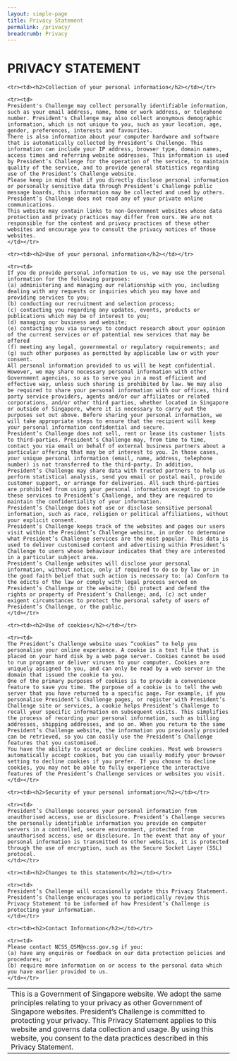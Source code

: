 ```yaml
---
layout: simple-page
title: Privacy Statement
permalink: /privacy/
breadcrumb: Privacy
---
```


# PRIVACY STATEMENT



<table>
	<tr><td>
	This is a Government of Singapore website. We adopt the same principles relating to your privacy as other Government of Singapore websites. President’s Challenge is committed to protecting your privacy. This Privacy Statement applies to this website and governs data collection and usage. By using this website, you consent to the data practices described in this Privacy Statement.
	</td></tr>

	<tr><td><h2>Collection of your personal information</h2></td></tr>

	<tr><td>
	President's Challenge may collect personally identifiable information, such as your email address, name, home or work address, or telephone number. President's Challenge may also collect anonymous demographic information, which is not unique to you, such as your location, age, gender, preferences, interests and favourites.
	There is also information about your computer hardware and software that is automatically collected by President’s Challenge. This information can include your IP address, browser type, domain names, access times and referring website addresses. This information is used by President’s Challenge for the operation of the service, to maintain quality of the service, and to provide general statistics regarding use of the President’s Challenge website.
	Please keep in mind that if you directly disclose personal information or personally sensitive data through President’s Challenge public message boards, this information may be collected and used by others. President’s Challenge does not read any of your private online communications.
	This website may contain links to non-Government websites whose data protection and privacy practices may differ from ours. We are not responsible for the content and privacy practices of these other websites and encourage you to consult the privacy notices of those websites.
	</td></tr>

	<tr><td><h2>Use of your personal information</h2></td></tr>
 
	<tr><td>
	If you do provide personal information to us, we may use the personal information for the following purposes:
	(a) administering and managing our relationship with you, including dealing with any requests or inquiries which you may have and providing services to you;
	(b) conducting our recruitment and selection process;
	(c) contacting you regarding any updates, events, products or publications which may be of interest to you;
	(d) managing our business and website;
	(e) contacting you via surveys to conduct research about your opinion of the current services or of potential new services that may be offered
	(f) meeting any legal, governmental or regulatory requirements; and
	(g) such other purposes as permitted by applicable law or with your consent.
	All personal information provided to us will be kept confidential. However, we may share necessary personal information with other Government agencies, so as to serve you in a most efficient and effective way, unless such sharing is prohibited by law. We may also be required to share your personal information with our offices, third party service providers, agents and/or our affiliates or related corporations, and/or other third parties, whether located in Singapore or outside of Singapore, where it is necessary to carry out the purposes set out above. Before sharing your personal information, we will take appropriate steps to ensure that the recipient will keep your personal information confidential and secure.
	President’s Challenge does not sell, rent or lease its customer lists to third-parties. President’s Challenge may, from time to time, contact you via email on behalf of external business partners about a particular offering that may be of interest to you. In those cases, your unique personal information (email, name, address, telephone number) is not transferred to the third-party. In addition, President’s Challenge may share data with trusted partners to help us perform statistical analysis, send you email or postal mail, provide customer support, or arrange for deliveries. All such third-parties are prohibited from using your personal information except to provide these services to President’s Challenge, and they are required to maintain the confidentiality of your information.
	President’s Challenge does not use or disclose sensitive personal information, such as race, religion or political affiliations, without your explicit consent.
	President’s Challenge keeps track of the websites and pages our users visit within the President’s Challenge website, in order to determine what President’s Challenge services are the most popular. This data is used to deliver customised content and advertising within President’s Challenge to users whose behaviour indicates that they are interested in a particular subject area.
	President’s Challenge websites will disclose your personal information, without notice, only if required to do so by law or in the good faith belief that such action is necessary to: (a) Conform to the edicts of the law or comply with legal process served on President’s Challenge or the website; (b) protect and defend the rights or property of President’s Challenge; and, (c) act under exigent circumstances to protect the personal safety of users of President’s Challenge, or the public.
	</td></tr>

	<tr><td><h2>Use of cookies</h2></td></tr>

	<tr><td>
	The President’s Challenge website uses “cookies” to help you personalise your online experience. A cookie is a text file that is placed on your hard disk by a web page server. Cookies cannot be used to run programs or deliver viruses to your computer. Cookies are uniquely assigned to you, and can only be read by a web server in the domain that issued the cookie to you.
	One of the primary purposes of cookies is to provide a convenience feature to save you time. The purpose of a cookie is to tell the web server that you have returned to a specific page. For example, if you personalise President’s Challenge pages, or register with President’s Challenge site or services, a cookie helps President’s Challenge to recall your specific information on subsequent visits. This simplifies the process of recording your personal information, such as billing addresses, shipping addresses, and so on. When you return to the same President’s Challenge website, the information you previously provided can be retrieved, so you can easily use the President’s Challenge features that you customised.
	You have the ability to accept or decline cookies. Most web browsers automatically accept cookies, but you can usually modify your browser setting to decline cookies if you prefer. If you choose to decline cookies, you may not be able to fully experience the interactive features of the President’s Challenge services or websites you visit.
	</td></tr>

	<tr><td><h2>Security of your personal information</h2></td></tr>

	<tr><td>
	President’s Challenge secures your personal information from unauthorised access, use or disclosure. President’s Challenge secures the personally identifiable information you provide on computer servers in a controlled, secure environment, protected from unauthorised access, use or disclosure. In the event that any of your personal information is transmitted to other websites, it is protected through the use of encryption, such as the Secure Socket Layer (SSL) protocol.
	</td></tr>

	<tr><td><h2>Changes to this statement</h2></td></tr>

	<tr><td>
	President’s Challenge will occasionally update this Privacy Statement. President’s Challenge encourages you to periodically review this Privacy Statement to be informed of how President’s Challenge is protecting your information.
	</td></tr>

	<tr><td><h2>Contact Information</h2></td></tr>

	<tr><td>
	Please contact NCSS_QSM@ncss.gov.sg if you:
	(a) have any enquires or feedback on our data protection policies and procedures; or
	(b) require more information on or access to the personal data which you have earlier provided to us.
	</td></tr>
</table>

